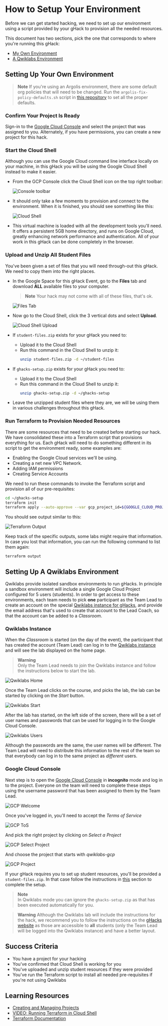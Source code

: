 # How to Setup Your Environment

Before we can get started hacking, we need to set up our environment using a script provided by your gHack to provision all the needed resources.

This document has two sections, pick the one that corresponds to where you're running this gHack:
- [My Own Environment](#setting-up-your-own-environment)
- [A Qwiklabs Environment](#setting-up-a-qwiklabs-environment)

## Setting Up Your Own Environment

> **Note** If you're using an Argolis environment, there are some default org policies that will need to be changed. Run the `argolis-fix-policy-defaults.sh` script in [this repository](https://github.com/gfilicetti/gcp-scripts) to set all the proper defaults.

### Confirm Your Project Is Ready

Sign-in to the [Google Cloud Console](http://console.cloud.google.com/) and select the project that was assigned to you. Alternately, if you have permissions, you can create a new project for this hack.

### Start the Cloud Shell

Although you can use the Google Cloud command line interface locally on your machine, in this gHack you will be using the Google Cloud Shell instead to make it easier.

- From the GCP Console click the Cloud Shell icon on the top right toolbar:

    ![Console toolbar](images/setup-toolbar.png)

- It should only take a few moments to provision and connect to the environment. When it is finished, you should see something like this:

    ![Cloud Shell](images/setup-cloud-shell.png)

- This virtual machine is loaded with all the development tools you'll need. It offers a persistent 5GB home directory, and runs on Google Cloud, greatly enhancing network performance and authentication. All of your work in this gHack can be done completely in the browser.

### Upload and Unzip All Student Files

You've been given a set of files that you will need through-out this gHack. We need to copy them into the right places.

- In the Google Space for this gHack Event, go to the **Files** tab and download **ALL** available files to your computer. 
	> **Note** Your hack may not come with all of these files, that's ok.

	![Files Tab](images/setup-space-files.png)

- Now go to the Cloud Shell, click the 3 vertical dots and select **Upload**.

	![Cloud Shell Upload](images/setup-cloud-shell-upload.png)

- If `student-files.zip` exists for your gHack you need to:
	- Upload it to the Cloud Shell
	- Run this command in the Cloud Shell to unzip it:
		```bash
		unzip student-files.zip -d ~/student-files
		```

- If `ghacks-setup.zip` exists for your gHack you need to:
	- Upload it to the Cloud Shell
	- Run this command in the Cloud Shell to unzip it:
		```bash
		unzip ghacks-setup.zip -d ~/ghacks-setup
		```

- Leave the unzipped student files where they are, we will be using them in various challenges throughout this gHack.

### Run Terraform to Provision Needed Resources

There are some resources that need to be created before starting our hack. We have consolidated these into a Terraform script that provisions everything for us. Each gHack will need to do something different in its script to get the environment ready, some examples are:

- Enabling the Google Cloud services we'll be using.
- Creating a net new VPC Network.
- Adding IAM permissions
- Creating Service Accounts

We need to run these commands to invoke the Terraform script and provision all of our pre-requisites:

```bash
cd ~/ghacks-setup
terraform init
terraform apply --auto-approve --var gcp_project_id=${GOOGLE_CLOUD_PROJECT} --var gcp_region=us-central1 --var gcp_zone=us-central1-a
```

You should see output similar to this:

![Terraform Output](images/setup-terraform.png)

Keep track of the specific outputs, some labs might require that information. In case you lost that information, you can run the following command to list them again:

```shell
terraform output
```

## Setting Up A Qwiklabs Environment

Qwiklabs provide isolated sandbox environments to run gHacks. In principle a sandbox environment will include a single Google Cloud Project configured for 5 users (students). In order to get access to these environments, each team needs to pick **one** participant as the Team Lead to create an account on the special [Qwiklabs instance for gHacks](https://explore.qwiklabs.com), and provide the email address that's used to create that account to the Lead Coach, so that the account can be added to a _Classroom_. 

### Qwiklabs Instance

When the _Classroom_ is started (on the day of the event), the participant that has created the account (Team Lead) can log in to the [Qwiklabs instance](https://explore.qwiklabs.com) and will see the lab displayed on the home page.

> **Warning**  
> Only the Team Lead needs to join the Qwiklabs instance and follow the instructions below to start the lab. 

![Qwiklabs Home](images/setup-qwiklabs-home.png)

Once the Team Lead clicks on the course, and picks the lab, the lab can be started by clicking on the _Start_ button.

![Qwiklabs Start](images/setup-qwiklabs-start.png)

After the lab has started, on the left side of the screen, there will be a set of user names and passwords that can be used for logging in to the Google Cloud Console.

![Qwiklabs Users](images/setup-qwiklabs-users.png)

Although the passwords are the same, the user names will be different. The Team Lead will need to distribute this information to the rest of the team so that everybody can log in to the same project as _different_ users. 

### Google Cloud Console

Next step is to open the [Google Cloud Console](https://console.cloud.google.com) in **incognito** mode and log in to the project. Everyone on the team will need to complete these steps using the username password that has been assigned to them by the Team Lead.

![GCP Welcome](images/setup-qwiklabs-welcome-account.png)

Once you've logged in, you'll need to accept the _Terms of Service_

![GCP ToS](images/setup-qwiklabs-welcome-tos.png)

And pick the right project by clicking on _Select a Project_

![GCP Select Project](images/setup-qwiklabs-select-project.png)

And choose the project that starts with _qwiklabs-gcp_

![GCP Project](images/setup-qwiklabs-ql-project.png)

If your gHack requires you to set up student resources, you'll be provided a `student-files.zip`. In that case follow the instructions in [this](#upload-and-unzip-all-student-files) section to complete the setup. 

> **Note**  
> In Qwiklabs mode you can ignore the `ghacks-setup.zip` as that has been executed automatically for you.

> **Warning**
> Although the Qwiklabs lab will include the instructions for the hack, we recommend you to follow the instructions on the [gHacks website](https://ghacks.dev) as those are accessible to **all** students (only the Team Lead will be logged into the Qwiklabs instance) and have a better layout.

## Success Criteria

- You have a project for your hacking
- You've confirmed that Cloud Shell is working for you
- You've uploaded and unzip student resources if they were provided
- You've run the Terraform script to install all needed pre-requisites if you're not using Qwiklabs 

## Learning Resources
- [Creating and Managing Projects](https://cloud.google.com/resource-manager/docs/creating-managing-projects#before_you_begin)
- [VIDEO: Running Terraform in Cloud Shell](https://youtu.be/flNnefErtL0)
- [Terraform Documentation](https://developer.hashicorp.com/terraform/docs)